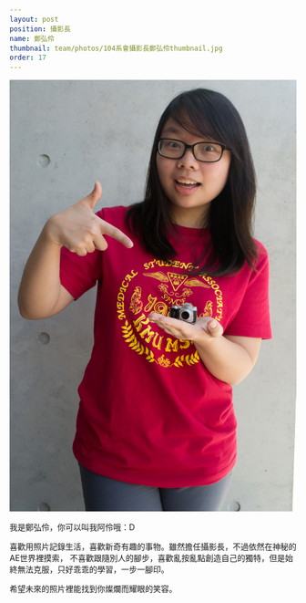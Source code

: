 ```yaml
---
layout: post
position: 攝影長
name: 鄭弘伶
thumbnail: team/photos/104系會攝影長鄭弘伶thumbnail.jpg
order: 17
---
```

![104系會攝影長鄭弘伶](photos/104系會攝影長鄭弘伶full.jpg)

我是鄭弘伶，你可以叫我阿伶哦：D

喜歡用照片記錄生活，喜歡新奇有趣的事物。雖然擔任攝影長，不過依然在神秘的AE世界裡摸索，
不喜歡跟隨別人的腳步，喜歡亂按亂點創造自己的獨特，但是始終無法克服，只好乖乖的學習，一步一腳印。

希望未來的照片裡能找到你燦爛而耀眼的笑容。
